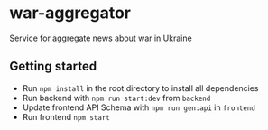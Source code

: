 # war-aggregator

Service for aggregate news about war in Ukraine

## Getting started

- Run `npm install` in the root directory to install all dependencies
- Run backend with `npm run start:dev` from `backend`
- Update frontend API Schema with `npm run gen:api` in `frontend`
- Run frontend `npm start`
